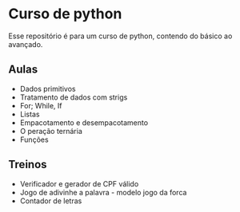 # Curso de python

Esse repositório é para um curso de python, contendo do básico ao avançado.

## Aulas

- Dados primitivos
- Tratamento de dados com strigs
- For; While, If
- Listas
- Empacotamento e desempacotamento
- O peração ternária
- Funções

## Treinos

- Verificador e gerador de CPF válido
- Jogo de adivinhe a palavra - modelo jogo da forca
- Contador de letras
